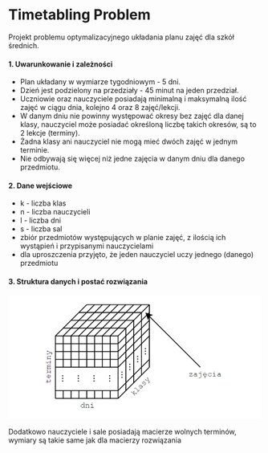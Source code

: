 # Timetabling Problem

Projekt problemu optymalizacyjnego układania planu zajęć
dla szkół średnich.

#### 1. Uwarunkowanie i zależności
- Plan układany w wymiarze tygodniowym - 5 dni.
- Dzień jest podzielony na przedziały - 45 minut na jeden przedział.
- Uczniowie oraz nauczyciele posiadają minimalną i maksymalną ilość zajęć w ciągu dnia, kolejno 4 oraz 8 zajęć/lekcji.
- W danym dniu nie powinny występować okresy bez zajęć dla danej klasy, nauczyciel może posiadać określoną liczbę takich okresów, są to 2 lekcje (terminy).
- Żadna klasy ani nauczyciel nie mogą mieć dwóch zajęć w jednym terminie.
- Nie odbywają się więcej niż jedne zajęcia w danym dniu dla danego przedmiotu.

#### 2. Dane wejściowe
- k - liczba klas
- n - liczba nauczycieli
- l - liczba dni
- s - liczba sal
- zbiór przedmiotów występujących w planie zajęć, z ilością ich wystąpień i przypisanymi nauczycielami
- dla uproszczenia przyjęto, że jeden nauczyciel uczy jednego (danego) przedmiotu

#### 3. Struktura danych i postać rozwiązania

![image](resources/structure.png)

Dodatkowo nauczyciele i sale posiadają macierze wolnych terminów, wymiary są takie same jak dla macierzy rozwiązania
